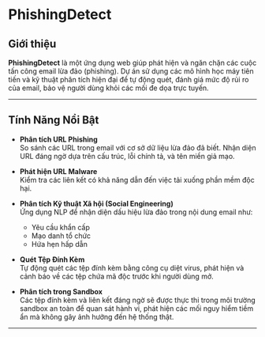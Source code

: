 # PhishingDetect

## Giới thiệu

**PhishingDetect** là một ứng dụng web giúp phát hiện và ngăn chặn các cuộc tấn công email lừa đảo (phishing). Dự án sử dụng các mô hình học máy tiên tiến và kỹ thuật phân tích hiện đại để tự động quét, đánh giá mức độ rủi ro của email, bảo vệ người dùng khỏi các mối đe dọa trực tuyến.

---

## Tính Năng Nổi Bật

- **Phân tích URL Phishing**  
  So sánh các URL trong email với cơ sở dữ liệu lừa đảo đã biết. Nhận diện URL đáng ngờ dựa trên cấu trúc, lỗi chính tả, và tên miền giả mạo.

- **Phát hiện URL Malware**  
  Kiểm tra các liên kết có khả năng dẫn đến việc tải xuống phần mềm độc hại.

- **Phân tích Kỹ thuật Xã hội (Social Engineering)**  
  Ứng dụng NLP để nhận diện dấu hiệu lừa đảo trong nội dung email như:  
  - Yêu cầu khẩn cấp  
  - Mạo danh tổ chức  
  - Hứa hẹn hấp dẫn

- **Quét Tệp Đính Kèm**  
  Tự động quét các tệp đính kèm bằng công cụ diệt virus, phát hiện và cảnh báo về các tệp chứa mã độc trước khi người dùng mở.

- **Phân tích trong Sandbox**  
  Các tệp đính kèm và liên kết đáng ngờ sẽ được thực thi trong môi trường sandbox an toàn để quan sát hành vi, phát hiện các mối nguy hiểm tiềm ẩn mà không gây ảnh hưởng đến hệ thống thật.

---